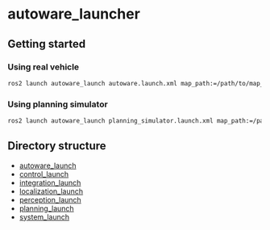 # autoware_launcher

## Getting started

### Using real vehicle

```bash
ros2 launch autoware_launch autoware.launch.xml map_path:=/path/to/map_folder vehicle_model:=[vehicle_name] sensor_model:=[sensor_name]
```

### Using planning simulator

```bash
ros2 launch autoware_launch planning_simulator.launch.xml map_path:=/path/to/map_folder vehicle_model:=[vehicle_name] sensor_model:=[sensor_name]
```

## Directory structure

- [autoware_launch](./autoware_launch)
- [control_launch](./control_launch)
- [integration_launch](./integration_launch)
- [localization_launch](./localization_launch)
- [perception_launch](./perception_launch)
- [planning_launch](./planning_launch)
- [system_launch](./system_launch)
